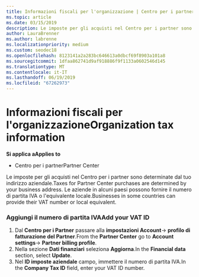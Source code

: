 ```yaml
---
title: Informazioni fiscali per l'organizzazione | Centro per i partner
ms.topic: article
ms.date: 03/15/2019
description: Le imposte per gli acquisti nel Centro per i partner sono determinate dal tuo indirizzo aziendale. Le aziende in alcuni paesi possono fornire il numero di partita IVA o l'equivalente locale.
author: LauraBrenner
ms.author: labrenne
ms.localizationpriority: medium
ms.custom: seodec18
ms.openlocfilehash: 8123141a2a283bc646613a0dbcf69f8903a101a8
ms.sourcegitcommit: 1dfaa862741d9af918886f9f1133a0602546d145
ms.translationtype: MT
ms.contentlocale: it-IT
ms.lasthandoff: 06/19/2019
ms.locfileid: "67262973"
---
```

# <a name="organization-tax-information"></a><span data-ttu-id="83f82-104">Informazioni fiscali per l'organizzazione</span><span class="sxs-lookup"><span data-stu-id="83f82-104">Organization tax information</span></span>

<span data-ttu-id="83f82-105">**Si applica a**</span><span class="sxs-lookup"><span data-stu-id="83f82-105">**Applies to**</span></span>

-  <span data-ttu-id="83f82-106">Centro per i partner</span><span class="sxs-lookup"><span data-stu-id="83f82-106">Partner Center</span></span>

<span data-ttu-id="83f82-107">Le imposte per gli acquisti nel Centro per i partner sono determinate dal tuo indirizzo aziendale.</span><span class="sxs-lookup"><span data-stu-id="83f82-107">Taxes for Partner Center purchases are determined by your business address.</span></span> <span data-ttu-id="83f82-108">Le aziende in alcuni paesi possono fornire il numero di partita IVA o l'equivalente locale.</span><span class="sxs-lookup"><span data-stu-id="83f82-108">Businesses in some countries can provide their VAT number or local equivalent.</span></span>

### <a name="add-your-vat-id"></a><span data-ttu-id="83f82-109">Aggiungi il numero di partita IVA</span><span class="sxs-lookup"><span data-stu-id="83f82-109">Add your VAT ID</span></span>

1.  <span data-ttu-id="83f82-110">Dal **Centro per i Partner** passare alla **impostazioni Account**-> **profilo di fatturazione del Partner**.</span><span class="sxs-lookup"><span data-stu-id="83f82-110">From the **Partner Center** go to **Account settings**-> **Partner billing profile**.</span></span>
2.  <span data-ttu-id="83f82-111">Nella sezione **Dati finanziari** seleziona **Aggiorna**.</span><span class="sxs-lookup"><span data-stu-id="83f82-111">In the **Financial data** section, select **Update**.</span></span>
3.  <span data-ttu-id="83f82-112">Nel **ID imposte aziendale** campo, immettere il numero di partita IVA.</span><span class="sxs-lookup"><span data-stu-id="83f82-112">In the **Company Tax ID** field, enter your VAT ID number.</span></span>



 



